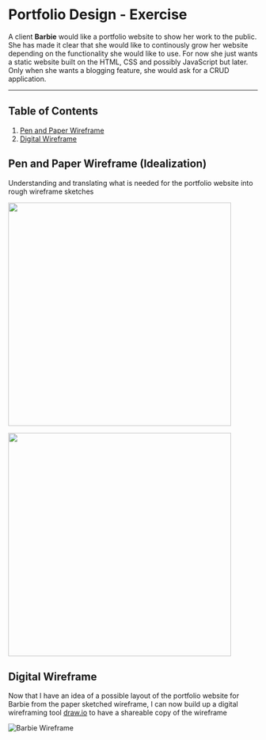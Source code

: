 # Portfolio Design - Exercise  

A client **Barbie** would like a portfolio website to show her work to the public. She has made it clear that she would like to continously grow her website depending on the functionality she would like to use. For now she just wants a static website built on the HTML, CSS and possibly JavaScript but later. Only when she wants a blogging feature, she would ask for a CRUD application.  

---

## Table of Contents  

1. [Pen and Paper Wireframe](#pen-and-paper-wireframe-idealization)
2. [Digital Wireframe](#digital-wireframe)

## Pen and Paper Wireframe (Idealization)  

Understanding and translating what is needed for the portfolio website into rough wireframe sketches  

<img src="https://user-images.githubusercontent.com/98871804/152750752-1aa533db-c9f0-4558-b1c7-4ad7cbd3b987.jpg" width="450"></img>

<img src="https://user-images.githubusercontent.com/98871804/152751689-0dfc464b-cbbb-4d3a-b80c-23ce724dc5b9.jpg" width="450"></img>

## Digital Wireframe  

Now that I have an idea of a possible layout of the portfolio website for Barbie from the paper sketched wireframe, I can now build up a digital wireframing tool [draw.io](https://draw.io) to have a shareable copy of the wireframe  

![Barbie Wireframe](https://user-images.githubusercontent.com/98871804/152754668-d4110339-8174-4d47-bdb9-61902e61365b.jpg)
